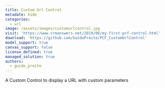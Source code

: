 ```yaml
---
title: Custom Url Control
metadate: hide
categories:
  - url
image: /assets/images/customurlcontrol.jpg
visit: 'https://www.crmanswers.net/2019/06/my-first-pcf-control.html'
download: 'https://github.com/GuidoPreite/PCF_CustomUrlControl'
model_support: true
canvas_support: false
license_defined: true
managed_solution: true
authors:
  - guido_preite
---
```


A Custom Control to display a URL with custom parameters
